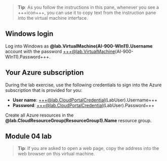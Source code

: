 > **Tip**: As you follow the instructions in this pane, whenever you see a +++icon+++, you can use it to copy text from the instruction pane into the virtual machine interface.

## Windows login

Log into Windows as **@lab.VirtualMachine(AI-900-WIn11).Username** account with the password +++@lab.VirtualMachine(AI-900-WIn11).Password+++.

## Your Azure subscription

During the lab exercise, use the following credentials to sign into the Azure subscription that is provided for you:

- **User name**: +++@lab.CloudPortalCredential(LabUser).Username+++
- **Password**: +++@lab.CloudPortalCredential(LabUser).Password+++

Create all Azure resources in the **@lab.CloudResourceGroup(ResourceGroup1).Name** resource group.

## Module 04 lab
> **Tip**: If you are asked to open a web page, copy the address into the web browser on this virtual machine.
